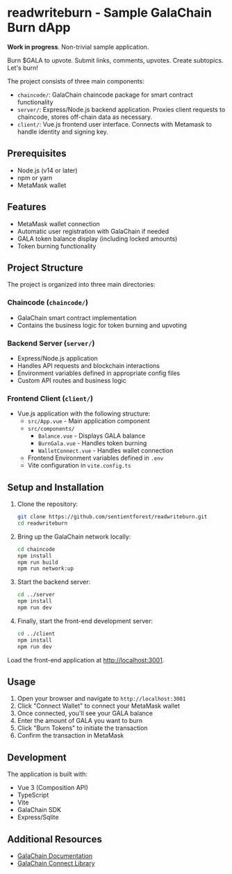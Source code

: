 # readwriteburn - Sample GalaChain Burn dApp

**Work in progress**. Non-trivial sample application. 

Burn $GALA to upvote. Submit links, comments, upvotes. Create subtopics. Let's burn!

The project consists of three main components:

- `chaincode/`: GalaChain chaincode package for smart contract functionality
- `server/`: Express/Node.js backend application. Proxies client requests to chaincode, stores off-chain data as necessary.
- `client/`: Vue.js frontend user interface. Connects with Metamask to handle identity and signing key.

## Prerequisites

- Node.js (v14 or later)
- npm or yarn
- MetaMask wallet

## Features

- MetaMask wallet connection
- Automatic user registration with GalaChain if needed
- GALA token balance display (including locked amounts)
- Token burning functionality

## Project Structure

The project is organized into three main directories:

### Chaincode (`chaincode/`)
- GalaChain smart contract implementation
- Contains the business logic for token burning and upvoting

### Backend Server (`server/`)
- Express/Node.js application
- Handles API requests and blockchain interactions
- Environment variables defined in appropriate config files
- Custom API routes and business logic

### Frontend Client (`client/`)
- Vue.js application with the following structure:
  - `src/App.vue` - Main application component
  - `src/components/`
    - `Balance.vue` - Displays GALA balance
    - `BurnGala.vue` - Handles token burning
    - `WalletConnect.vue` - Handles wallet connection
  - Frontend Environment variables defined in `.env`
  - Vite configuration in `vite.config.ts`

## Setup and Installation

1. Clone the repository:
   ```bash
   git clone https://github.com/sentientforest/readwriteburn.git
   cd readwriteburn
   ```

2. Bring up the GalaChain network locally:
   ```bash
   cd chaincode
   npm install
   npm run build
   npm run network:up
   ```

3. Start the backend server:
   ```bash
   cd ../server
   npm install
   npm run dev
   ```

4. Finally, start the front-end development server:

   ```bash
   cd ../client
   npm install
   npm run dev
   ```

Load the front-end application at [http://localhost:3001](http://localhost:3001).

## Usage

1. Open your browser and navigate to `http://localhost:3001`
2. Click "Connect Wallet" to connect your MetaMask wallet
3. Once connected, you'll see your GALA balance
4. Enter the amount of GALA you want to burn
5. Click "Burn Tokens" to initiate the transaction
6. Confirm the transaction in MetaMask

## Development

The application is built with:
- Vue 3 (Composition API)
- TypeScript
- Vite
- GalaChain SDK
- Express/Sqlite

## Additional Resources

- [GalaChain Documentation](https://docs.galachain.com)
- [GalaChain Connect Library](https://github.com/GalaChain/sdk)

